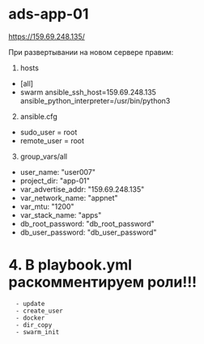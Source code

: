 # ads-app-01

https://159.69.248.135/

При развертывании на новом сервере правим:
1. hosts
- [all]
- swarm ansible_ssh_host=159.69.248.135 ansible_python_interpreter=/usr/bin/python3
2. ansible.cfg
- sudo_user      = root
- remote_user    = root
3. group_vars/all
- user_name: "user007"
- project_dir: "app-01"
- var_advertise_addr: "159.69.248.135"
- var_network_name: "appnet"
- var_mtu: "1200"
- var_stack_name: "apps"
- db_root_password: "db_root_password"
- db_user_password: "db_user_password"
# 4. В playbook.yml раскомментируем роли!!!
      - update
      - create_user
      - docker
      - dir_copy
      - swarm_init
